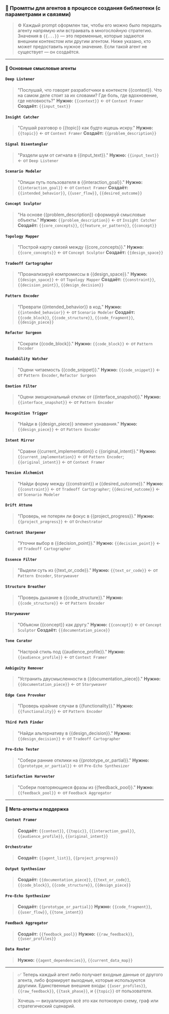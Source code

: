 ### 🎯 Промпты для агентов в процессе создания библиотеки (с параметрами и связями)

> ⚙️ Каждый prompt оформлен так, чтобы его можно было передать агенту напрямую или встраивать в многослойную стратегию. Значения в `{{...}}` — это переменные, которые задаются внешним контекстом или другим агентом. Ниже указано, кто может предоставить нужное значение. Если такой агент не существует — он создаётся.

---

#### 🧩 Основные смысловые агенты

#### `Deep Listener`
> "Послушай, что говорят разработчики в контексте {{context}}. Что на самом деле стоит за их словами? Где боль, где вдохновение, где неловкость?"
> **Нужно:** `{{context}}` ← от `Context Framer`
> **Создаёт:** `{{input_text}}`

#### `Insight Catcher`
> "Слушай разговор о {{topic}} как будто ищешь искру."
> **Нужно:** `{{topic}}` ← от `Context Framer`
> **Создаёт:** `{{problem_description}}`

#### `Signal Disentangler`
> "Раздели шум от сигнала в {{input_text}}."
> **Нужно:** `{{input_text}}` ← от `Deep Listener`

#### `Scenario Modeler`
> "Опиши путь пользователя в {{interaction_goal}}."
> **Нужно:** `{{interaction_goal}}` ← от `Context Framer`
> **Создаёт:** `{{intended_behavior}}`, `{{user_flow}}`, `{{desired_outcome}}`

#### `Concept Sculptor`
> "На основе {{problem_description}} сформируй смысловые объекты."
> **Нужно:** `{{problem_description}}` ← от `Insight Catcher`
> **Создаёт:** `{{core_concepts}}`, `{{feature_or_pattern}}`, `{{concept}}`

#### `Topology Mapper`
> "Построй карту связей между {{core_concepts}}."
> **Нужно:** `{{core_concepts}}` ← от `Concept Sculptor`
> **Создаёт:** `{{design_space}}`

#### `Tradeoff Cartographer`
> "Проанализируй компромиссы в {{design_space}}."
> **Нужно:** `{{design_space}}` ← от `Topology Mapper`
> **Создаёт:** `{{constraint}}`, `{{decision_point}}`, `{{design_decision}}`

#### `Pattern Encoder`
> "Преврати {{intended_behavior}} в код."
> **Нужно:** `{{intended_behavior}}` ← от `Scenario Modeler`
> **Создаёт:** `{{code_block}}`, `{{code_structure}}`, `{{code_fragment}}`, `{{design_piece}}`

#### `Refactor Surgeon`
> "Сократи {{code_block}}."
> **Нужно:** `{{code_block}}` ← от `Pattern Encoder`

#### `Readability Watcher`
> "Оцени читаемость {{code_snippet}}."
> **Нужно:** `{{code_snippet}}` ← от `Pattern Encoder`, `Refactor Surgeon`

#### `Emotion Filter`
> "Оцени эмоциональный отклик от {{interface_snapshot}}."
> **Нужно:** `{{interface_snapshot}}` ← от `Pattern Encoder`

#### `Recognition Trigger`
> "Найди в {{design_piece}} элемент узнавания."
> **Нужно:** `{{design_piece}}` ← от `Pattern Encoder`

#### `Intent Mirror`
> "Сравни {{current_implementation}} с {{original_intent}}."
> **Нужно:** `{{current_implementation}}` ← от `Pattern Encoder`; `{{original_intent}}` ← от `Context Framer`

#### `Tension Alchemist`
> "Найди форму между {{constraint}} и {{desired_outcome}}."
> **Нужно:** `{{constraint}}` ← от `Tradeoff Cartographer`; `{{desired_outcome}}` ← от `Scenario Modeler`

#### `Drift Attune`
> "Проверь, не потерян ли фокус в {{project_progress}}."
> **Нужно:** `{{project_progress}}` ← от `Orchestrator`

#### `Contrast Sharpener`
> "Уточни выбор в {{decision_point}}."
> **Нужно:** `{{decision_point}}` ← от `Tradeoff Cartographer`

#### `Essence Filter`
> "Выдели суть из {{text_or_code}}."
> **Нужно:** `{{text_or_code}}` ← от `Pattern Encoder`, `Storyweaver`

#### `Structure Breather`
> "Проверь дыхание в {{code_structure}}."
> **Нужно:** `{{code_structure}}` ← от `Pattern Encoder`

#### `Storyweaver`
> "Объясни {{concept}} как другу."
> **Нужно:** `{{concept}}` ← от `Concept Sculptor`
> **Создаёт:** `{{documentation_piece}}`

#### `Tone Curator`
> "Настрой стиль под {{audience_profile}}."
> **Нужно:** `{{audience_profile}}` ← от `Context Framer`

#### `Ambiguity Remover`
> "Устранить двусмысленности в {{documentation_piece}}."
> **Нужно:** `{{documentation_piece}}` ← от `Storyweaver`

#### `Edge Case Provoker`
> "Проверь крайние случаи в {{functionality}}."
> **Нужно:** `{{functionality}}` ← от `Pattern Encoder`

#### `Third Path Finder`
> "Найди альтернативу в {{design_decision}}."
> **Нужно:** `{{design_decision}}` ← от `Tradeoff Cartographer`

#### `Pre-Echo Tester`
> "Собери ранние отклики на {{prototype_or_partial}}."
> **Нужно:** `{{prototype_or_partial}}` ← от `Pre-Echo Synthesizer`

#### `Satisfaction Harvester`
> "Собери повторяющиеся фразы из {{feedback_pool}}."
> **Нужно:** `{{feedback_pool}}` ← от `Feedback Aggregator`

---

#### 🧠 Мета-агенты и поддержка

#### `Context Framer`
> **Создаёт:** `{{context}}`, `{{topic}}`, `{{interaction_goal}}`, `{{audience_profile}}`, `{{original_intent}}`

#### `Orchestrator`
> **Создаёт:** `{{agent_list}}`, `{{project_progress}}`

#### `Output Synthesizer`
> **Создаёт:** `{{documentation_piece}}`, `{{text_or_code}}`, `{{code_block}}`, `{{code_structure}}`, `{{design_piece}}`

#### `Pre-Echo Synthesizer`
> **Создаёт:** `{{prototype_or_partial}}`
> **Нужно:** `{{code_fragment}}`, `{{user_flow}}`, `{{tone_intent}}`

#### `Feedback Aggregator`
> **Создаёт:** `{{feedback_pool}}`
> **Нужно:** `{{raw_feedback}}`, `{{user_profiles}}`

#### `Data Router`
> **Нужно:** `{{agent_dependencies}}`, `{{current_data_map}}`

---

> ✅ Теперь каждый агент либо получает входные данные от другого агента, либо формирует выходные, которые используются другими. Единственные внешние входы: `{{user_profiles}}`, `{{raw_feedback}}`, `{{task_phase}}`, и `{{topic}}` от пользователя.

> Хочешь — визуализирую всё это как потоковую схему, граф или стратегический сценарий.

